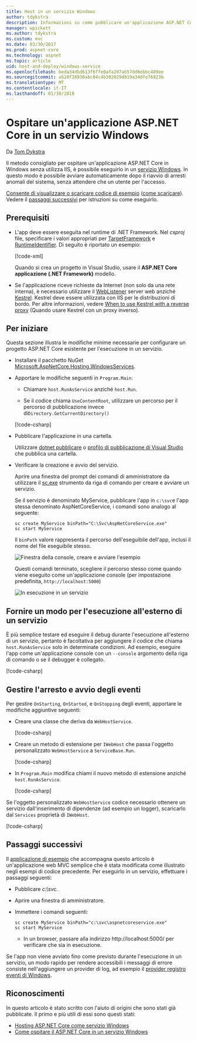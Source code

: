 ```yaml
---
title: Host in un servizio Windows
author: tdykstra
description: Informazioni su come pubblicare un'applicazione ASP.NET Core in un servizio Windows.
manager: wpickett
ms.author: tdykstra
ms.custom: mvc
ms.date: 03/30/2017
ms.prod: aspnet-core
ms.technology: aspnet
ms.topic: article
uid: host-and-deploy/windows-service
ms.openlocfilehash: beda34dbd613f6ffe0afa207ab57dd6ebbc489ee
ms.sourcegitcommit: a510f38930abc84c4b302029d019a34dfe76823b
ms.translationtype: MT
ms.contentlocale: it-IT
ms.lasthandoff: 01/30/2018
---
```

# <a name="host-an-aspnet-core-app-in-a-windows-service"></a>Ospitare un'applicazione ASP.NET Core in un servizio Windows

Da [Tom Dykstra](https://github.com/tdykstra)

Il metodo consigliato per ospitare un'applicazione ASP.NET Core in Windows senza utilizza IIS, è possibile eseguirlo in un [servizio Windows](https://docs.microsoft.com/dotnet/framework/windows-services/introduction-to-windows-service-applications). In questo modo è possibile avviare automaticamente dopo il riavvio di arresti anomali del sistema, senza attendere che un utente per l'accesso.

[Consente di visualizzare o scaricare codice di esempio](https://github.com/aspnet/Docs/tree/master/aspnetcore/host-and-deploy/windows-service/sample) ([come scaricare](xref:tutorials/index#how-to-download-a-sample)). Vedere il [passaggi successivi](#next-steps) per istruzioni su come eseguirlo.

## <a name="prerequisites"></a>Prerequisiti

* L'app deve essere eseguita nel runtime di .NET Framework.  Nel *csproj* file, specificare i valori appropriati per [TargetFramework](https://docs.microsoft.com/nuget/schema/target-frameworks) e [RuntimeIdentifier](https://docs.microsoft.com/dotnet/articles/core/rid-catalog). Di seguito è riportato un esempio:

  [!code-xml[](windows-service/sample/AspNetCoreService.csproj?range=3-6)]

  Quando si crea un progetto in Visual Studio, usare il **ASP.NET Core applicazione (.NET Framework)** modello.

* Se l'applicazione riceve richieste da Internet (non solo da una rete interna), è necessario utilizzare il [WebListener](xref:fundamentals/servers/weblistener) server web anziché [Kestrel](xref:fundamentals/servers/kestrel).  Kestrel deve essere utilizzata con IIS per le distribuzioni di bordo.  Per altre informazioni, vedere [When to use Kestrel with a reverse proxy](xref:fundamentals/servers/kestrel#when-to-use-kestrel-with-a-reverse-proxy) (Quando usare Kestrel con un proxy inverso).

## <a name="getting-started"></a>Per iniziare

Questa sezione illustra le modifiche minime necessarie per configurare un progetto ASP.NET Core esistente per l'esecuzione in un servizio.

* Installare il pacchetto NuGet [Microsoft.AspNetCore.Hosting.WindowsServices](https://www.nuget.org/packages/Microsoft.AspNetCore.Hosting.WindowsServices/).

* Apportare le modifiche seguenti in `Program.Main`:
  
  * Chiamare `host.RunAsService` anziché `host.Run`.
  
  * Se il codice chiama `UseContentRoot`, utilizzare un percorso per il percorso di pubblicazione invece di`Directory.GetCurrentDirectory()` 
  
  [!code-csharp[](windows-service/sample/Program.cs?name=ServiceOnly&highlight=3-4,8,14)]

* Pubblicare l'applicazione in una cartella.

  Utilizzare [dotnet pubblicare](https://docs.microsoft.com/dotnet/articles/core/tools/dotnet-publish) o [profilo di pubblicazione di Visual Studio](xref:host-and-deploy/visual-studio-publish-profiles) che pubblica una cartella.

* Verificare la creazione e avvio del servizio.

  Aprire una finestra del prompt dei comandi di amministratore da utilizzare il [sc.exe](https://technet.microsoft.com/library/bb490995) strumento da riga di comando per creare e avviare un servizio.  
  
  Se il servizio è denominato MyService, pubblicare l'app in `c:\svc`e l'app stessa denominato AspNetCoreService, i comandi sono analogo al seguente:

  ```console
  sc create MyService binPath="C:\Svc\AspNetCoreService.exe"
  sc start MyService
  ```

  Il `binPath` valore rappresenta il percorso dell'eseguibile dell'app, inclusi il nome del file eseguibile stesso.

  ![Finestra della console, creare e avviare l'esempio](windows-service/_static/create-start.png)

  Questi comandi terminato, scegliere il percorso stesso come quando viene eseguito come un'applicazione console (per impostazione predefinita, `http://localhost:5000`)

  ![In esecuzione in un servizio](windows-service/_static/running-in-service.png)


## <a name="provide-a-way-to-run-outside-of-a-service"></a>Fornire un modo per l'esecuzione all'esterno di un servizio

È più semplice testare ed eseguire il debug durante l'esecuzione all'esterno di un servizio, pertanto è facoltativa per aggiungere il codice che chiama `host.RunAsService` solo in determinate condizioni.  Ad esempio, eseguire l'app come un'applicazione console con un `--console` argomento della riga di comando o se il debugger è collegato.

[!code-csharp[](windows-service/sample/Program.cs?name=ServiceOrConsole)]

## <a name="handle-stopping-and-starting-events"></a>Gestire l'arresto e avvio degli eventi

Per gestire `OnStarting`, `OnStarted`, e `OnStopping` degli eventi, apportare le modifiche aggiuntive seguenti:

* Creare una classe che deriva da `WebHostService`.

  [!code-csharp[](windows-service/sample/CustomWebHostService.cs?name=NoLogging)]

* Creare un metodo di estensione per `IWebHost` che passa l'oggetto personalizzato `WebHostService` a `ServiceBase.Run`.

  [!code-csharp[](windows-service/sample/WebHostServiceExtensions.cs?name=ExtensionsClass)]

* In `Program.Main` modifica chiami il nuovo metodo di estensione anziché `host.RunAsService`.

  [!code-csharp[](windows-service/sample/Program.cs?name=HandleStopStart&highlight=26)]

Se l'oggetto personalizzato `WebHostService` codice necessario ottenere un servizio dall'inserimento di dipendenze (ad esempio un logger), scaricarlo dal `Services` proprietà di `IWebHost`.

[!code-csharp[](windows-service/sample/CustomWebHostService.cs?name=Logging&highlight=7)]

## <a name="next-steps"></a>Passaggi successivi

Il [applicazione di esempio](https://github.com/aspnet/Docs/tree/master/aspnetcore/host-and-deploy/windows-service/sample) che accompagna questo articolo è un'applicazione web MVC semplice che è stata modificata come illustrato negli esempi di codice precedente.  Per eseguirlo in un servizio, effettuare i passaggi seguenti:

* Pubblicare *c:\svc*.

* Aprire una finestra di amministratore.

* Immettere i comandi seguenti:

  ```console
  sc create MyService binPath="c:\svc\aspnetcoreservice.exe"
  sc start MyService
  ```

  * In un browser, passare alla indirizzo http://localhost:5000/ per verificare che sia in esecuzione.

Se l'app non viene avviato fino come previsto durante l'esecuzione in un servizio, un modo rapido per rendere accessibili i messaggi di errore consiste nell'aggiungere un provider di log, ad esempio il [provider registro eventi di Windows](xref:fundamentals/logging/index#eventlog).

## <a name="acknowledgments"></a>Riconoscimenti

In questo articolo è stato scritto con l'aiuto di origini che sono stati già pubblicate. Il primo e più utili di essi sono questi stati:

* [Hosting ASP.NET Core come servizio Windows](https://stackoverflow.com/questions/37346383/hosting-asp-net-core-as-windows-service/37464074)
* [Come ospitare il ASP.NET Core in un servizio Windows](https://dotnetthoughts.net/how-to-host-your-aspnet-core-in-a-windows-service/)
